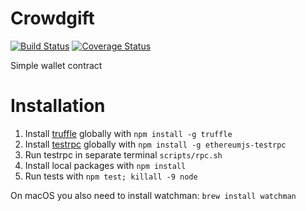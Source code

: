 # Crowdgift

[![Build Status](https://travis-ci.org/bitclave/simple-wallet-contract.svg?branch=master)](https://travis-ci.org/bitclave/simple-wallet-contract)
[![Coverage Status](https://coveralls.io/repos/github/bitclave/simple-wallet-contract/badge.svg)](https://coveralls.io/github/bitclave/simple-wallet-contract)

Simple wallet contract

# Installation

1. Install [truffle](http://truffleframework.com) globally with `npm install -g truffle`
2. Install [testrpc](https://github.com/ethereumjs/testrpc) globally with `npm install -g ethereumjs-testrpc`
3. Run testrpc in separate terminal `scripts/rpc.sh`
4. Install local packages with `npm install`
5. Run tests with `npm test; killall -9 node`

On macOS you also need to install watchman: `brew install watchman`
